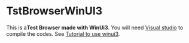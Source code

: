 # TstBrowserWinUI3

This is a**Test Browser made with WinUi3**. You will need [Visual studio](https://visualstudio.microsoft.com/downloads/) to compile the codes. See [Tutorial to use winui3](https://learn.microsoft.com/en-us/windows/apps/windows-app-sdk/set-up-your-development-environment?tabs=cs-vs-community%2Ccpp-vs-community%2Cvs-2022-17-1-a%2Cvs-2022-17-1-b).
